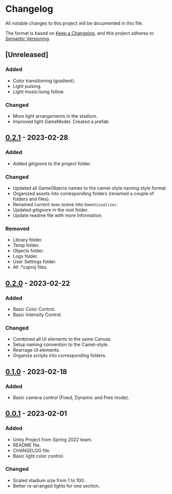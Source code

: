 # Changelog

All notable changes to this project will be documented in this file.

The format is based on [Keep a Changelog](https://keepachangelog.com/en/1.0.0/),
and this project adheres to [Semantic Versioning](https://semver.org/spec/v2.0.0.html).

## [Unreleased]

### Added
- Color transitioning (gradient).
- Light pulsing.
- Light music/song follow.

### Changed

- More light arrangements in the stadium.
- Improved light GameModel. Created a prefab.

## [0.2.1] - 2023-02-28

### Added
- Added gitignore to the project folder.

### Changed
- Updated all GameObjects names to the camel-style naming style format.
- Organized assets into corresponding folders (renamed a couple of folders and files).
- Renamed current `demo` scene into `DemoVisualizer`.
- Updated gitignore in the root folder.
- Update readme file with more information.

### Removed
- Library folder.
- Temp folder.
- Objects folder.
- Logs folder.
- User Settings folder.
- All .*csproj files.

## [0.2.0] - 2023-02-22

### Added
- Basic Color Control.
- Basic Intensity Control.

### Changed

- Combined all UI elements to the same Canvas.
- Setup naming convention to the Camel-style.
- Rearrage UI elements.
- Organize scripts into corresponding folders.

## [0.1.0] - 2023-02-18

### Added
- Basic camera control (Fixed, Dynamic and Free mode).

## [0.0.1] - 2023-02-01

### Added

- Unity Project from Spring 2022 team.
- README file.
- CHANGELOG file.
- Basic light color control.

### Changed
- Scaled stadium size from 1 to 100.
- Better re-arranged lights for one section.


[0.2.1]: https://github.com/dss0029/arenalighting-spring2023/releases/tag/v0.2.1
[0.2.0]: https://github.com/dss0029/arenalighting-spring2023/releases/tag/v0.2.0
[0.1.0]: https://github.com/dss0029/arenalighting-spring2023/releases/tag/v0.1.0
[0.0.1]: https://github.com/dss0029/arenalighting-spring2023/releases/tag/v0.0.1
